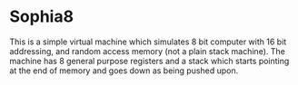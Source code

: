 # Sophia8
This is a simple virtual machine which simulates 8 bit computer with 16 bit addressing, and random access memory (not a plain stack machine). The machine has 8 general purpose registers and a stack which starts pointing at the end of memory and goes down as being pushed upon.
